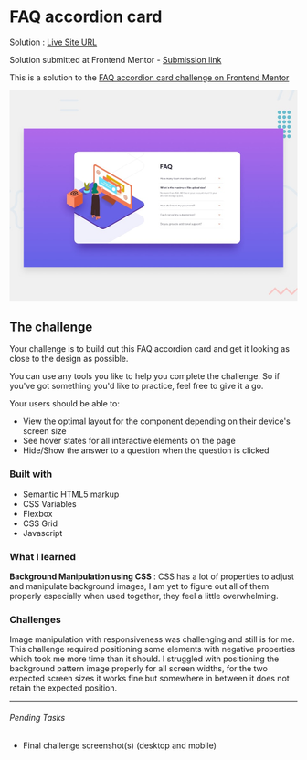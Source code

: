 # FAQ accordion card

Solution : [Live Site URL](https://frontend-mentor-challenges-ecru.vercel.app/faq-accordion-card)

Solution submitted  at Frontend Mentor - [Submission link](https://www.frontendmentor.io/solutions/faq-accordion-card-MSzcPOkEj)

This is a solution to the [FAQ accordion card challenge on Frontend Mentor](https://www.frontendmentor.io/challenges/faq-accordion-card-XlyjD0Oam)

![Design preview for the FAQ accordion card coding challenge](./design/desktop-preview.jpg)

## The challenge

Your challenge is to build out this FAQ accordion card and get it looking as close to the design as possible.

You can use any tools you like to help you complete the challenge. So if you've got something you'd like to practice, feel free to give it a go.

Your users should be able to:

- View the optimal layout for the component depending on their device's screen size
- See hover states for all interactive elements on the page
- Hide/Show the answer to a question when the question is clicked


### Built with

- Semantic HTML5 markup
- CSS Variables
- Flexbox
- CSS Grid
- Javascript

### What I learned

**Background Manipulation using CSS** : CSS has a lot of properties to adjust and manipulate background images, I am yet to figure out all of them properly especially when used together, they feel a little overwhelming.  

### Challenges

Image manipulation with responsiveness was challenging and still is for me. This challenge required positioning some elements with negative properties which took me more time than it should. 
I struggled with positioning the background pattern image properly for all screen widths, for the two expected screen sizes it works fine but somewhere in between it does not retain the expected position.

---

###### Pending Tasks 

- Final challenge screenshot(s) (desktop and mobile)
